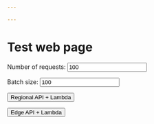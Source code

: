 ```yaml
---

---
```



# Test web page

Number of requests: <input type="number" name="requestCount" value="100"/><br/>

Batch size: <input type="number" name="batchSize" value="100"/><br/>

<button test-type="api" target="{{site.RegionalApiUrl}}regional" label="regional-api" >Regional API + Lambda</button>

<button test-type="api" target="{{site.EdgeApiUrl}}edge" label="edge-api" >Edge API + Lambda</button>

<script type="module" src="main.js"></script>
